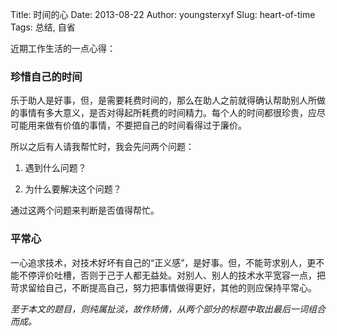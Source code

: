 Title: 时间的心
Date: 2013-08-22
Author: youngsterxyf
Slug: heart-of-time
Tags: 总结, 自省

近期工作生活的一点心得：

### 珍惜自己的时间

乐于助人是好事，但，是需要耗费时间的，那么在助人之前就得确认帮助别人所做的事情有多大意义，是否对得起所耗费的时间精力。每个人的时间都很珍贵，应尽可能用来做有价值的事情，不要把自己的时间看得过于廉价。

所以之后有人请我帮忙时，我会先问两个问题：

1. 遇到什么问题？

2. 为什么要解决这个问题？

通过这两个问题来判断是否值得帮忙。

### 平常心

一心追求技术，对技术好坏有自己的“正义感”，是好事。但，不能苛求别人，更不能不停评价吐槽，否则于己于人都无益处。对别人、别人的技术水平宽容一点，把苛求留给自己，不断提高自己，努力把事情做得更好，其他的则应保持平常心。


*至于本文的题目，则纯属扯淡，故作矫情，从两个部分的标题中取出最后一词组合而成。*
